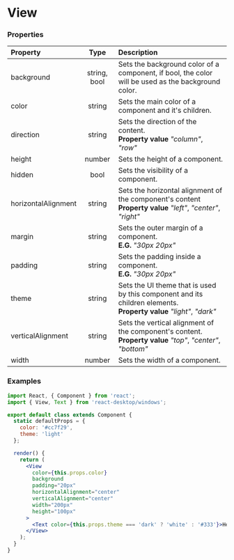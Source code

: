 # View

### Properties

Property            | Type         | Description
:------------------ | :-----------:| :----------
background          | string, bool | Sets the background color of a component, if bool, the color will be used as the background color.
color               | string       | Sets the main color of a component and it's children.
direction           | string       | Sets the direction of the content.<br/>__Property value__ _"column"_, _"row"_
height              | number       | Sets the height of a component.
hidden              | bool         | Sets the visibility of a component.
horizontalAlignment | string       | Sets the horizontal alignment of the component's content<br/>__Property value__ _"left"_, _"center"_, _"right"_
margin              | string       | Sets the outer margin of a component.<br/>__E.G.__ _"30px 20px"_
padding             | string       | Sets the padding inside a component.<br/>__E.G.__ _"30px 20px"_
theme               | string       | Sets the UI theme that is used by this component and its children elements.<br/>__Property value__ _"light"_, _"dark"_
verticalAlignment   | string       | Sets the vertical alignment of the component's content.<br/>__Property value__ _"top"_, _"center"_, _"bottom"_
width               | number       | Sets the width of a component.

### Examples

```jsx
import React, { Component } from 'react';
import { View, Text } from 'react-desktop/windows';

export default class extends Component {
  static defaultProps = {
    color: '#cc7f29',
    theme: 'light'
  };

  render() {
    return (
      <View
        color={this.props.color}
        background
        padding="20px"
        horizontalAlignment="center"
        verticalAlignment="center"
        width="200px"
        height="100px"
      >
        <Text color={this.props.theme === 'dark' ? 'white' : '#333'}>Hello World</Text>
      </View>
    );
  }
}
```
